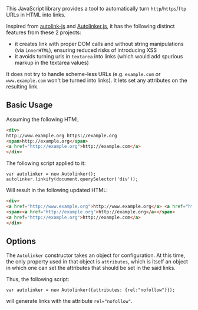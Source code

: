 This JavaScript library provides a tool to automatically turn `http`/`https`/`ftp `URLs in HTML into links.

Inspired from [autolink-js](https://github.com/bryanwoods/autolink-js) and [Autolinker.js](https://github.com/gregjacobs/Autolinker.js), it has the following distinct features from these 2 projects:

* it creates link with proper DOM calls and without string manipulations (via `innerHTML`), ensuring reduced risks of introducing XSS
* it avoids turning urls in `textarea` into links (which would add spurious markup in the textarea values)

It does not try to handle scheme-less URLs (e.g. `example.com` or `www.example.com` won't be turned into links). It lets set any attributes on the resulting link.

## Basic Usage
Assuming the following HTML
```html
<div>
http://www.example.org https://example.org
<span>http://example.org</span>
<a href="http://example.org">http://example.com</a>
</div>
```

The following script applied to it:
```javajscript
var autolinker = new Autolinker();
autolinker.linkify(document.querySelector('div'));
```

Will result in the following updated HTML:
```html
<div>
<a href="http://www.example.org">http://www.example.org</a> <a href="https://example.org">https://example.org</a>
<span><a href="http://example.org">http://example.org</a></span>
<a href="http://example.org">http://example.com</a>
</div>
```

## Options
The `Autolinker` constructor takes an object for configuration. At this time, the only property used in that object is `attributes`, which is itself an object in which one can set the attributes that should be set in the said links.

Thus, the following script:
```javajscript
var autolinker = new Autolinker({attributes: {rel:"nofollow"}});
```
will generate links with the attribute `rel="nofollow"`.